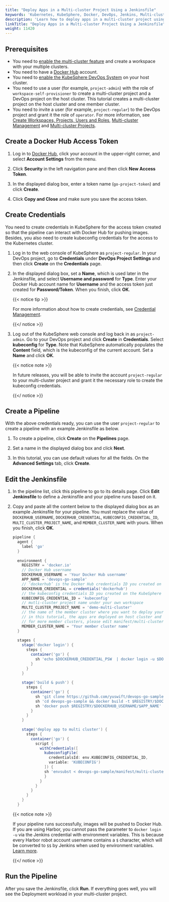 ```yaml
---
title: "Deploy Apps in a Multi-cluster Project Using a Jenkinsfile"
keywords: 'Kubernetes, KubeSphere, Docker, DevOps, Jenkins, Multi-cluster'
description: 'Learn how to deploy apps in a multi-cluster project using a Jenkinsfile-based pipeline.'
linkTitle: "Deploy Apps in a Multi-cluster Project Using a Jenkinsfile"
weight: 11420
---
```


## Prerequisites

- You need to [enable the multi-cluster feature](../../../../docs/multicluster-management/) and create a workspace with your multiple clusters.
- You need to have a [Docker Hub](https://hub.docker.com/) account.
- You need to [enable the KubeSphere DevOps System](../../../../docs/pluggable-components/devops/) on your host cluster.
- You need to use a user (for example, `project-admin`) with the role of `workspace-self-provisioner` to create a multi-cluster project and a DevOps project on the host cluster. This tutorial creates a multi-cluster project on the host cluster and one member cluster.
- You need to invite a user (for example, `project-regular`) to the DevOps project and grant it the role of `operator`. For more information, see [Create Workspaces, Projects, Users and Roles](../../../quick-start/create-workspace-and-project/), [Multi-cluster Management](../../../multicluster-management/) and [Multi-cluster Projects](../../../project-administration/project-and-multicluster-project/#multi-cluster-projects).

## Create a Docker Hub Access Token

1. Log in to [Docker Hub](https://hub.docker.com/), click your account in the upper-right corner, and select **Account Settings** from the menu.

2. Click **Security** in the left navigation pane and then click **New Access Token**.

3. In the displayed dialog box, enter a token name (`go-project-token`) and click **Create**.

4. Click **Copy and Close** and make sure you save the access token.

## Create Credentials

You need to create credentials in KubeSphere for the access token created so that the pipeline can interact with Docker Hub for pushing images. Besides, you also need to create kubeconfig credentials for the access to the Kubernetes cluster.

1. Log in to the web console of KubeSphere as `project-regular`. In your DevOps project, go to **Credentials** under **DevOps Project Settings** and then click **Create** on the **Credentials** page.

2. In the displayed dialog box, set a **Name**, which is used later in the Jenkinsfile, and select **Username and password** for **Type**. Enter your Docker Hub account name for **Username** and the access token just created for **Password/Token**. When you finish, click **OK**.

   {{< notice tip >}}

   For more information about how to create credentials, see [Credential Management](../../../devops-user-guide/how-to-use/credential-management/).

   {{</ notice >}} 

3. Log out of the KubeSphere web console and log back in as `project-admin`. Go to your DevOps project and click **Create** in **Credentials**. Select **kubeconfig** for **Type**. Note that KubeSphere automatically populates the **Content** field, which is the kubeconfig of the current account. Set a **Name** and click **OK**.
   
   {{< notice note >}}
   
   In future releases, you will be able to invite the account `project-regular` to your multi-cluster project and grant it the necessary role to create the kubeconfig credentials.
   
   {{</ notice >}}

## Create a Pipeline

With the above credentials ready, you can use the user `project-regular` to create a pipeline with an example Jenkinsfile as below.

1. To create a pipeline, click **Create** on the **Pipelines** page.

2. Set a name in the displayed dialog box and click **Next**.

3. In this tutorial, you can use default values for all the fields. On the **Advanced Settings** tab, click **Create**.

## Edit the Jenkinsfile

1. In the pipeline list, click this pipeline to go to its details page. Click **Edit Jenkinsfile** to define a Jenkinsfile and your pipeline runs based on it.

2. Copy and paste all the content below to the displayed dialog box as an example Jenkinsfile for your pipeline. You must replace the value of `DOCKERHUB_USERNAME`, `DOCKERHUB_CREDENTIAL`, `KUBECONFIG_CREDENTIAL_ID`, `MULTI_CLUSTER_PROJECT_NAME`, and `MEMBER_CLUSTER_NAME` with yours. When you finish, click **OK**.

   ```groovy
   pipeline {
     agent {
       label 'go'
     }
     
     environment {
       REGISTRY = 'docker.io'
       // Docker Hub username
       DOCKERHUB_USERNAME = 'Your Docker Hub username'
       APP_NAME = 'devops-go-sample'
       // ‘dockerhub’ is the Docker Hub credentials ID you created on the KubeSphere console
       DOCKERHUB_CREDENTIAL = credentials('dockerhub')
       // the kubeconfig credentials ID you created on the KubeSphere console
       KUBECONFIG_CREDENTIAL_ID = 'kubeconfig'
       // mutli-cluster project name under your own workspace
       MULTI_CLUSTER_PROJECT_NAME = 'demo-multi-cluster'
       // the name of the member cluster where you want to deploy your app
       // in this tutorial, the apps are deployed on host cluster and only one member cluster
       // for more member clusters, please edit manifest/multi-cluster-deploy.yaml
       MEMBER_CLUSTER_NAME = 'Your member cluster name'
     }  
     
     stages {
       stage('docker login') {
         steps {
           container('go') {
             sh 'echo $DOCKERHUB_CREDENTIAL_PSW  | docker login -u $DOCKERHUB_CREDENTIAL_USR --password-stdin'
           }
         }
       }
       
       stage('build & push') {
         steps {
           container('go') {
             sh 'git clone https://github.com/yuswift/devops-go-sample.git'
             sh 'cd devops-go-sample && docker build -t $REGISTRY/$DOCKERHUB_USERNAME/$APP_NAME .'
             sh 'docker push $REGISTRY/$DOCKERHUB_USERNAME/$APP_NAME'
           }
         }
       }
       
       stage('deploy app to multi cluster') {
         steps {
           container('go') {
             script {
               withCredentials([
                 kubeconfigFile(
                   credentialsId: env.KUBECONFIG_CREDENTIAL_ID,
                   variable: 'KUBECONFIG')
                 ]) {
                 sh 'envsubst < devops-go-sample/manifest/multi-cluster-deploy.yaml | kubectl apply -f -'
                 }
               }
             }
           }
         }
       }
     }
   ```

   {{< notice note >}}

   If your pipeline runs successfully, images will be pushed to Docker Hub. If you are using Harbor, you cannot pass the parameter to `docker login -u`  via the Jenkins credential with environment variables. This is because every Harbor robot account username contains a  `$` character, which will be converted to `$$` by Jenkins when used by environment variables. [Learn more](https://number1.co.za/rancher-cannot-use-harbor-robot-account-imagepullbackoff-pull-access-denied/).

   {{</ notice >}} 

## Run the Pipeline

After you save the Jenkinsfile, click **Run**. If everything goes well, you will see the Deployment workload in your multi-cluster project.
